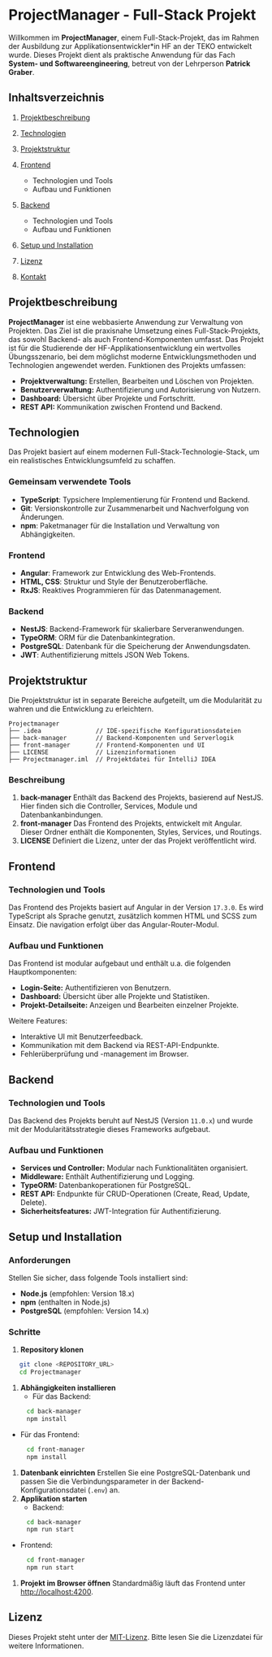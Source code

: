 # ProjectManager - Full-Stack Projekt
Willkommen im **ProjectManager**, einem Full-Stack-Projekt, das im Rahmen der Ausbildung zur Applikationsentwickler*in HF an der TEKO entwickelt wurde. Dieses Projekt dient als praktische Anwendung für das Fach **System- und Softwareengineering**, betreut von der Lehrperson **Patrick Graber**.
## Inhaltsverzeichnis
1. [Projektbeschreibung](#projektbeschreibung)
2. [Technologien](#technologien)
3. [Projektstruktur](#projektstruktur)
4. [Frontend](#frontend)
    - Technologien und Tools
    - Aufbau und Funktionen

5. [Backend](#backend)
    - Technologien und Tools
    - Aufbau und Funktionen

6. [Setup und Installation](#setup-und-installation)
7. [Lizenz](#lizenz)
8. [Kontakt](#kontakt)

## Projektbeschreibung
**ProjectManager** ist eine webbasierte Anwendung zur Verwaltung von Projekten. Das Ziel ist die praxisnahe Umsetzung eines Full-Stack-Projekts, das sowohl Backend- als auch Frontend-Komponenten umfasst. Das Projekt ist für die Studierende der HF-Applikationsentwicklung ein wertvolles Übungsszenario, bei dem möglichst moderne Entwicklungsmethoden und Technologien angewendet werden.
Funktionen des Projekts umfassen:
- **Projektverwaltung:** Erstellen, Bearbeiten und Löschen von Projekten.
- **Benutzerverwaltung:** Authentifizierung und Autorisierung von Nutzern.
- **Dashboard:** Übersicht über Projekte und Fortschritt.
- **REST API:** Kommunikation zwischen Frontend und Backend.

## Technologien
Das Projekt basiert auf einem modernen Full-Stack-Technologie-Stack, um ein realistisches Entwicklungsumfeld zu schaffen.
### Gemeinsam verwendete Tools
- **TypeScript**: Typsichere Implementierung für Frontend und Backend.
- **Git**: Versionskontrolle zur Zusammenarbeit und Nachverfolgung von Änderungen.
- **npm**: Paketmanager für die Installation und Verwaltung von Abhängigkeiten.

### Frontend
- **Angular**: Framework zur Entwicklung des Web-Frontends.
- **HTML, CSS**: Struktur und Style der Benutzeroberfläche.
- **RxJS**: Reaktives Programmieren für das Datenmanagement.

### Backend
- **NestJS**: Backend-Framework für skalierbare Serveranwendungen.
- **TypeORM**: ORM für die Datenbankintegration.
- **PostgreSQL**: Datenbank für die Speicherung der Anwendungsdaten.
- **JWT**: Authentifizierung mittels JSON Web Tokens.

## Projektstruktur
Die Projektstruktur ist in separate Bereiche aufgeteilt, um die Modularität zu wahren und die Entwicklung zu erleichtern.
``` plaintext
Projectmanager
├── .idea               // IDE-spezifische Konfigurationsdateien
├── back-manager        // Backend-Komponenten und Serverlogik
├── front-manager       // Frontend-Komponenten und UI
├── LICENSE             // Lizenzinformationen
├── Projectmanager.iml  // Projektdatei für IntelliJ IDEA
```
### Beschreibung
1. **back-manager**
   Enthält das Backend des Projekts, basierend auf NestJS. Hier finden sich die Controller, Services, Module und Datenbankanbindungen.
2. **front-manager**
   Das Frontend des Projekts, entwickelt mit Angular. Dieser Ordner enthält die Komponenten, Styles, Services, und Routings.
3. **LICENSE**
   Definiert die Lizenz, unter der das Projekt veröffentlicht wird.

## Frontend
### Technologien und Tools
Das Frontend des Projekts basiert auf Angular in der Version `17.3.0`. Es wird TypeScript als Sprache genutzt, zusätzlich kommen HTML und SCSS zum Einsatz. Die navigation erfolgt über das Angular-Router-Modul.
### Aufbau und Funktionen
Das Frontend ist modular aufgebaut und enthält u.a. die folgenden Hauptkomponenten:
- **Login-Seite:** Authentifizieren von Benutzern.
- **Dashboard:** Übersicht über alle Projekte und Statistiken.
- **Projekt-Detailseite:** Anzeigen und Bearbeiten einzelner Projekte.

Weitere Features:
- Interaktive UI mit Benutzerfeedback.
- Kommunikation mit dem Backend via REST-API-Endpunkte.
- Fehlerüberprüfung und -management im Browser.

## Backend
### Technologien und Tools
Das Backend des Projekts beruht auf NestJS (Version `11.0.x`) und wurde mit der Modularitätsstrategie dieses Frameworks aufgebaut.
### Aufbau und Funktionen
- **Services und Controller:** Modular nach Funktionalitäten organisiert.
- **Middleware:** Enthält Authentifizierung und Logging.
- **TypeORM:** Datenbankoperationen für PostgreSQL.
- **REST API:** Endpunkte für CRUD-Operationen (Create, Read, Update, Delete).
- **Sicherheitsfeatures:** JWT-Integration für Authentifizierung.

## Setup und Installation
### Anforderungen
Stellen Sie sicher, dass folgende Tools installiert sind:
- **Node.js** (empfohlen: Version 18.x)
- **npm** (enthalten in Node.js)
- **PostgreSQL** (empfohlen: Version 14.x)

### Schritte
1. **Repository klonen**
``` bash
   git clone <REPOSITORY_URL>
   cd Projectmanager
```
1. **Abhängigkeiten installieren**
    - Für das Backend:
``` bash
     cd back-manager
     npm install
```
- Für das Frontend:
``` bash
     cd front-manager
     npm install
```
1. **Datenbank einrichten**
   Erstellen Sie eine PostgreSQL-Datenbank und passen Sie die Verbindungsparameter in der Backend-Konfigurationsdatei (`.env`) an.
2. **Applikation starten**
    - Backend:
``` bash
     cd back-manager
     npm run start
```
- Frontend:
``` bash
     cd front-manager
     npm run start
```
1. **Projekt im Browser öffnen**
   Standardmäßig läuft das Frontend unter [http://localhost:4200](http://localhost:4200).

## Lizenz
Dieses Projekt steht unter der [MIT-Lizenz](LICENSE). Bitte lesen Sie die Lizenzdatei für weitere Informationen.
